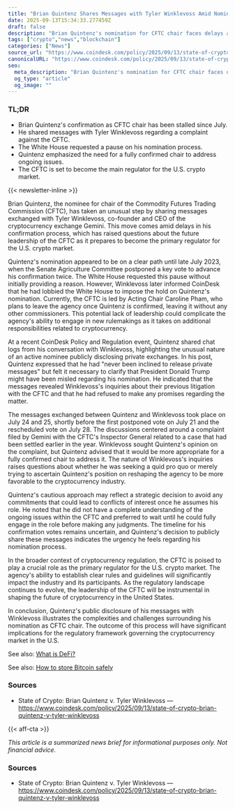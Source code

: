 ```yaml
---
title: "Brian Quintenz Shares Messages with Tyler Winklevoss Amid Nomination Delay"
date: 2025-09-13T15:34:33.277459Z
draft: false
description: "Brian Quintenz's nomination for CFTC chair faces delays as he shares messages with Tyler Winklevoss related to crypto regulation."
tags: ["crypto","news","blockchain"]
categories: ["News"]
source_url: "https://www.coindesk.com/policy/2025/09/13/state-of-crypto-brian-quintenz-v-tyler-winklevoss"
canonicalURL: "https://www.coindesk.com/policy/2025/09/13/state-of-crypto-brian-quintenz-v-tyler-winklevoss"
seo:
  meta_description: "Brian Quintenz's nomination for CFTC chair faces delays as he shares messages with Tyler Winklevoss related to crypto regulation."
  og_type: "article"
  og_image: ""
---
```


### TL;DR
- Brian Quintenz's confirmation as CFTC chair has been stalled since July.
- He shared messages with Tyler Winklevoss regarding a complaint against the CFTC.
- The White House requested a pause on his nomination process.
- Quintenz emphasized the need for a fully confirmed chair to address ongoing issues.
- The CFTC is set to become the main regulator for the U.S. crypto market.

{{< newsletter-inline >}}

Brian Quintenz, the nominee for chair of the Commodity Futures Trading Commission (CFTC), has taken an unusual step by sharing messages exchanged with Tyler Winklevoss, co-founder and CEO of the cryptocurrency exchange Gemini. This move comes amid delays in his confirmation process, which has raised questions about the future leadership of the CFTC as it prepares to become the primary regulator for the U.S. crypto market.

Quintenz's nomination appeared to be on a clear path until late July 2023, when the Senate Agriculture Committee postponed a key vote to advance his confirmation twice. The White House requested this pause without initially providing a reason. However, Winklevoss later informed CoinDesk that he had lobbied the White House to impose the hold on Quintenz's nomination. Currently, the CFTC is led by Acting Chair Caroline Pham, who plans to leave the agency once Quintenz is confirmed, leaving it without any other commissioners. This potential lack of leadership could complicate the agency's ability to engage in new rulemakings as it takes on additional responsibilities related to cryptocurrency.

At a recent CoinDesk Policy and Regulation event, Quintenz shared chat logs from his conversation with Winklevoss, highlighting the unusual nature of an active nominee publicly disclosing private exchanges. In his post, Quintenz expressed that he had "never been inclined to release private messages" but felt it necessary to clarify that President Donald Trump might have been misled regarding his nomination. He indicated that the messages revealed Winklevoss's inquiries about their previous litigation with the CFTC and that he had refused to make any promises regarding the matter.

The messages exchanged between Quintenz and Winklevoss took place on July 24 and 25, shortly before the first postponed vote on July 21 and the rescheduled vote on July 28. The discussions centered around a complaint filed by Gemini with the CFTC's Inspector General related to a case that had been settled earlier in the year. Winklevoss sought Quintenz's opinion on the complaint, but Quintenz advised that it would be more appropriate for a fully confirmed chair to address it. The nature of Winklevoss's inquiries raises questions about whether he was seeking a quid pro quo or merely trying to ascertain Quintenz's position on reshaping the agency to be more favorable to the cryptocurrency industry.

Quintenz's cautious approach may reflect a strategic decision to avoid any commitments that could lead to conflicts of interest once he assumes his role. He noted that he did not have a complete understanding of the ongoing issues within the CFTC and preferred to wait until he could fully engage in the role before making any judgments. The timeline for his confirmation votes remains uncertain, and Quintenz's decision to publicly share these messages indicates the urgency he feels regarding his nomination process.

In the broader context of cryptocurrency regulation, the CFTC is poised to play a crucial role as the primary regulator for the U.S. crypto market. The agency's ability to establish clear rules and guidelines will significantly impact the industry and its participants. As the regulatory landscape continues to evolve, the leadership of the CFTC will be instrumental in shaping the future of cryptocurrency in the United States.

In conclusion, Quintenz's public disclosure of his messages with Winklevoss illustrates the complexities and challenges surrounding his nomination as CFTC chair. The outcome of this process will have significant implications for the regulatory framework governing the cryptocurrency market in the U.S.

See also: [What is DeFi?](/pages/what-is-defi/)

See also: [How to store Bitcoin safely](/pages/how-to-store-bitcoin-safely/)

### Sources
- State of Crypto: Brian Quintenz v. Tyler Winklevoss — https://www.coindesk.com/policy/2025/09/13/state-of-crypto-brian-quintenz-v-tyler-winklevoss

{{< aff-cta >}}

_This article is a summarized news brief for informational purposes only. Not financial advice._

### Sources
- State of Crypto: Brian Quintenz v. Tyler Winklevoss — https://www.coindesk.com/policy/2025/09/13/state-of-crypto-brian-quintenz-v-tyler-winklevoss


